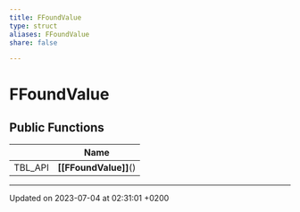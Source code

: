```yaml
---
title: FFoundValue
type: struct
aliases: FFoundValue
share: false

---
```


# FFoundValue





## Public Functions

|                | Name           |
| -------------- | -------------- |
| TBL_API | **[[FFoundValue]]**() |

-------------------------------

Updated on 2023-07-04 at 02:31:01 +0200